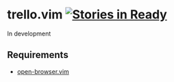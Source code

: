 trello.vim [![Stories in Ready](https://badge.waffle.io/iyuuya/trello.vim.png?label=ready&title=Ready)](https://waffle.io/iyuuya/trello.vim)
==========

In development

Requirements
------------

* [open-browser.vim](https://github.com/tyru/open-browser.vim)
